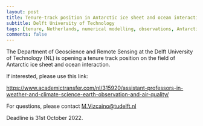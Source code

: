 ```yaml
---
layout: post
title: Tenure-track position in Antarctic ice sheet and ocean interaction (Delft, Netherlands)
subtitle: Delft University of Technology
tags: [tenure, Netherlands, numerical modelling, observations, Antarctica, ice sheet]
comments: false
---
```

The Department of Geoscience and Remote Sensing at the Delft
University of Technology (NL) is opening a tenure track position on
the field of Antarctic ice sheet and ocean interaction.

If interested, please use this link:

https://www.academictransfer.com/nl/315920/assistant-professors-in-weather-and-climate-science-earth-observation-and-air-quality/

For questions, please contact M.Vizcaino@tudelft.nl

Deadline is 31st October 2022.
